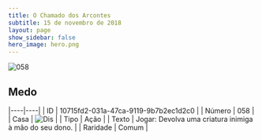 ```yaml
---
title: O Chamado dos Arcontes
subtitle: 15 de novembro de 2018
layout: page
show_sidebar: false
hero_image: hero.png
---
```


![058](https://cdn.keyforgegame.com/media/card_front/pt/341_058_7RV7CX53R83P_pt.png)

## Medo

|----|----|
| ID | 10715fd2-031a-47ca-9119-9b7b2ec1d2c0 |
| Número | 058 |
| Casa | ![Dis](https://archonarcana.com/images/thumb/e/e8/Dis.png/22px-Dis.png "Dis") |
| Tipo | Ação |
| Texto | Jogar: Devolva uma criatura inimiga  à mão do seu dono. |
| Raridade | Comum |
